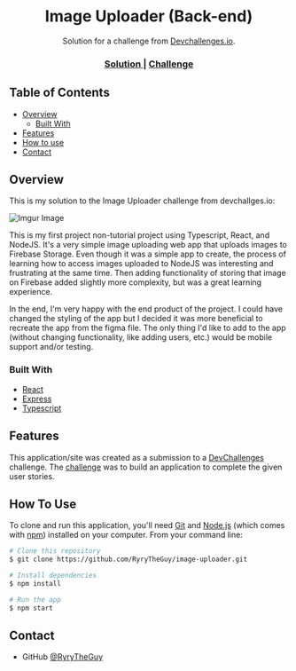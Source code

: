 <!-- Please update value in the {}  -->

<h1 align="center">Image Uploader (Back-end)</h1>

<div align="center">
   Solution for a challenge from  <a href="http://devchallenges.io" target="_blank">Devchallenges.io</a>.
</div>

<div align="center">
  <h3>
    <a href="https://devchallenge-image-uploader.herokuapp.com/">
      Solution
    </a>
    <span> | </span>
    <a href="https://devchallenges.io/challenges/O2iGT9yBd6xZBrOcVirx">
      Challenge
    </a>
  </h3>
</div>

<!-- TABLE OF CONTENTS -->

## Table of Contents

- [Overview](#overview)
  - [Built With](#built-with)
- [Features](#features)
- [How to use](#how-to-use)
- [Contact](#contact)

<!-- OVERVIEW -->

## Overview

This is my solution to the Image Uploader challenge from devchallges.io:

![Imgur Image](https://imgur.com/RtMrpSz.png)

This is my first project non-tutorial project using Typescript, React, and NodeJS. It's a very simple image uploading web app that uploads images to Firebase Storage. Even though it was a simple app to create, the process of learning how to access images uploaded to NodeJS was interesting and frustrating at the same time. Then adding functionality of storing that image on Firebase added slightly more complexity, but was a great learning experience.

In the end, I'm very happy with the end product of the project. I could have changed the styling of the app but I decided it was more beneficial to recreate the app from the figma file. The only thing I'd like to add to the app (without changing functionality, like adding users, etc.) would be mobile support and/or testing.

### Built With

<!-- This section should list any major frameworks that you built your project using. Here are a few examples.-->

- [React](https://reactjs.org/)
- [Express](https://www.react.express/)
- [Typescript](https://www.typescriptlang.org/)

## Features

<!-- List the features of your application or follow the template. Don't share the figma file here :) -->

This application/site was created as a submission to a [DevChallenges](https://devchallenges.io/challenges) challenge. The [challenge](https://devchallenges.io/challenges/O2iGT9yBd6xZBrOcVirx) was to build an application to complete the given user stories.

## How To Use

<!-- Example: -->

To clone and run this application, you'll need [Git](https://git-scm.com) and [Node.js](https://nodejs.org/en/download/) (which comes with [npm](http://npmjs.com)) installed on your computer. From your command line:

```bash
# Clone this repository
$ git clone https://github.com/RyryTheGuy/image-uploader.git

# Install dependencies
$ npm install

# Run the app
$ npm start
```

## Contact

- GitHub [@RyryTheGuy](https://github.com/RyryTheGuy)
